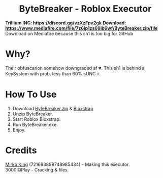 <h1 align="center">ByteBreaker - Roblox Executor</h1>

**Trillium INC: https://discord.gg/vzXzFpv2gk**
**Download: https://www.mediafire.com/file/7z6ip1zs69ib6wf/ByteBreaker.zip/file**
Download on Mediafire because this sh1 is too big for GitHub

# Why?

Their obfuscarion somehow downgraded af 💔. This sh1 is behind a KeySystem with prob. less than 60% sUNC 💀.

# How To Use
1. Download [ByteBreaker.zip](https://www.mediafire.com/file/7z6ip1zs69ib6wf/ByteBreaker.zip/file) & [Bloxstrap](https://github.com/bloxstraplabs/bloxstrap)
2. Unzip ByteBreaker.
3. Start Roblox Bloxstrap.
4. Run ByteBreaker.exe.
5. Enjoy.

# Credits
[Mirko King](https://www.youtube.com/@MIRKOKING) (721693898748985434) - Making this executor. </br>
3000IQPlay - Cracking & files. </br>
